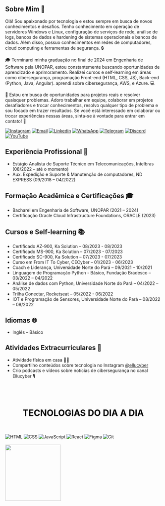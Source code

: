 <!-- MENSAGEM DE BOAS VINDAS -->

## Sobre Mim 🚀

Olá! Sou apaixonado por tecnologia e estou sempre em busca de novos conhecimentos e desafios. Tenho conhecimento em operação de servidores Windows e Linux, configuração de serviços de rede, análise de logs, bancos de dados e hardening de sistemas operacionais e bancos de dados. Além disso, possuo conhecimentos em redes de computadores, cloud computing e ferramentas de segurança. 🔒

🎓 Terminarei minha graduação no final de 2024 em Engenharia de Software pela UNOPAR, estou constantemente buscando oportunidades de aprendizado e aprimoramento. Realizei cursos e self-learning em áreas como cibersegurança, programação Front-end (HTML, CSS, JS), Back-end (Python, Java, Angular). aprendi sobre cibersegurança, AWS, e Azure. 💻

🔎 Estou em busca de oportunidades para projetos reais e resolver quaisquer problemas. Adoro trabalhar em equipe, colaborar em projetos desafiadores e trocar conhecimentos, resolvo qualquer tipo de problema e sou focado em trazer resultados. Se você está interessado em colaborar ou trocar experiências nessas áreas, sinta-se à vontade para entrar em contato! 🤝

<!-- LINK DAS REDES SOCIAIS -->

[![Instagram](https://img.shields.io/badge/Instagram-E4405F?style=for-the-badge&logo=instagram&logoColor=white)](https://instagram.com/mauriciomholiveira)
[![Email](https://img.shields.io/badge/-Email-%23333?style=for-the-badge&logo=icloud&logoColor=blue)](mailto:mauriciomholiveira@icloud.com)
[![Linkedin](https://img.shields.io/badge/LinkedIn-0077B5?style=for-the-badge&logo=linkedin&logoColor=white)](https://www.linkedin.com/in/mauriciomholiveira)
[![WhatsApp](https://img.shields.io/badge/WhatsApp-25D366?style=for-the-badge&logo=whatsapp&logoColor=white)](https://api.whatsapp.com/send?phone=5548988515644&text=Oi%20Mauricio%2C%20eu%20vim%20pelo%20GitHub)
[![Telegram](https://img.shields.io/badge/Telegram-2CA5E0?style=for-the-badge&logo=telegram&logoColor=white)](https://t.me/mauriciomholiveira)
[![Discord](https://img.shields.io/badge/Discord-7289DA?style=for-the-badge&logo=discord&logoColor=white)](https://discord.com/channels/@me/307634498483388427)
[![YouTube](https://img.shields.io/badge/YouTube-FF0000?style=for-the-badge&logo=youtube&logoColor=white)](https://www.youtube.com/@ellucyber)
<br>

## Experiência Profissional 💼

- Estágio Analista de Suporte Técnico em Telecomunicações, Intelbras (08/2022 – até o momento)
- Aux. Expedição e Suporte & Manutenção de computadores, ND EXPRESS (09/2018 – 04/2022)

## Formação Acadêmica e Certificações 🎓

- Bacharel em Engenharia de Software, UNOPAR (2021 – 2024)
- Certificação Oracle Cloud Infrastructure Foundations, ORACLE (2023) 

## Cursos e Self-learning 📚


- Certificado AZ-900, Ka Solution – 08/2023 - 08/2023
- Certificado MS-900, Ka Solution – 07/2023 - 07/2023
- Certificado SC-900, Ka Solution – 07/2023 - 07/2023
- Curso em From IT To Cyber, CECyber – 01/2023 - 06/2023
- Coach e Liderança, Universidade Norte do Pará – 09/2021 – 10/2021
- Linguagem de Programação Python - Básico, Fundação Bradesco – 03/2022 – 04/2022
- Análise de dados com Python, Universidade Norte do Pará – 04/2022 – 05/2022
- Trilha Conectar, Rocketseat – 05/2022 - 06/2022
- IOT e Programação de Sensores, Universidade Norte do Pará – 08/2022 – 08/2022


## Idiomas 🌐

- Inglês – Básico

## Atividades Extracurriculares 🌟

- Atividade física em casa 🏋️‍♀️
- Compartilho conteúdos sobre tecnologia no Instagram [@ellucyber](https://www.instagram.com/ellucyber)
- Crio podcasts e vídeos sobre notícias de cibersegurança no canal Ellucyber 🎙️

<address style="text-align: center;">&nbsp;</address>

<!-- TEXTO DAS TECNOLOGIAS -->

<div style="display: inline_block"><br>
<h1 style="text-align: center;"><span style="color:#000000"><strong>TECNOLOGIAS DO DIA A DIA</strong></span></h1>

<p style="text-align: center;">&nbsp;</p>

<!-- ICONES DAS TECNOLOGIAS -->
  <img align="center" alt="HTML" src="https://img.shields.io/badge/HTML-239120?style=for-the-badge&logo=html5&logoColor=white">
  <img align="center" alt="CSS" src="https://img.shields.io/badge/CSS-239120?&style=for-the-badge&logo=css3&logoColor=white">
  <img align="center" alt="JavaScript" src="https://img.shields.io/badge/JavaScript-F7DF1E?style=for-the-badge&logo=javascript&logoColor=black">
  <img align="center" alt="React" src="https://img.shields.io/badge/React-20232A?style=for-the-badge&logo=react&logoColor=61DAFB">
  <img align="center" alt="Figma" src="https://img.shields.io/badge/Figma-F24E1E?style=for-the-badge&logo=figma&logoColor=white">
  <img align="center" alt="Git" src="https://img.shields.io/badge/GIT-E44C30?style=for-the-badge&logo=git&logoColor=white">
 <br>
  <!-- TECNOLOGIAS AINDA NAO USADAS -->
 <!--  
  <img align="center" alt="Oracle" src="https://img.shields.io/badge/Oracle-F80000?style=for-the-badge&logo=Oracle&logoColor=white">
  <img align="center" alt="SASS" src="https://img.shields.io/badge/Sass-CC6699?style=for-the-badge&logo=sass&logoColor=white">
  <img align="center" alt="Python" src="https://img.shields.io/badge/Python-14354C?style=for-the-badge&logo=python&logoColor=white">
  <img align="center" alt="Azure" src="https://img.shields.io/badge/Microsoft_Azure-0089D6?style=for-the-badge&logo=microsoft-azure&logoColor=white">
  <img align="center" alt="AWS" src="https://img.shields.io/badge/Amazon_AWS-232F3E?style=for-the-badge&logo=amazon-aws&logoColor=white">
  <img align="center" alt="Linux" src="https://img.shields.io/badge/Linux-FCC624?style=for-the-badge&logo=linux&logoColor=black">
  <img align="center" alt="Windows" src="https://img.shields.io/badge/Windows-0078D6?style=for-the-badge&logo=windows&logoColor=white">
  <img align="center" alt="MongoDB" src="https://img.shields.io/badge/MongoDB-4EA94B?style=for-the-badge&logo=mongodb&logoColor=white">
  <img align="center" alt="SQLDB" src="https://img.shields.io/badge/MySQL-005C84?style=for-the-badge&logo=mysql&logoColor=white"> 
  -->


<!-- DISPLAY STATS E LINGUAGENS MAIS USADAS -->
<br> 
  <div>
   <a href="https://github.com/mauriciomholiveira">
   <img height="180em" src="https://github-readme-stats.vercel.app/api/top-langs/?username=mauriciomholiveira&layout=compact&langs_count=10&theme=radical"/>
  </div>
<br>
<br>




  
</div>
 
 <br>
